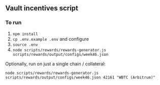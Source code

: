 ## Vault incentives script

### To run

1. `npm install`
2. `cp .env.example .env` and configure
3. `source .env`
4. `node scripts/rewards/rewards-generator.js scripts/rewards/output/configs/week46.json`

Optionally, run on just a single chain / collateral:

```
node scripts/rewards/rewards-generator.js scripts/rewards/output/configs/week46.json 42161 "WBTC (Arbitrum)"
```

